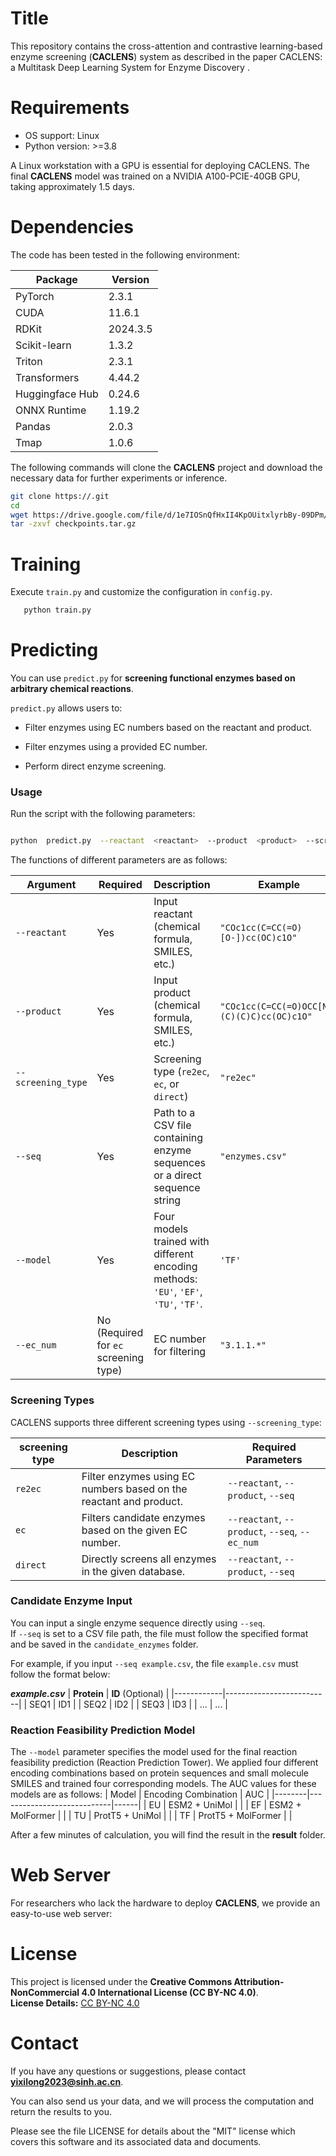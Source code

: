 ﻿# Title

This repository contains the cross-attention and contrastive learning-based enzyme screening (**CACLENS**) system as described in the paper CACLENS: a Multitask Deep Learning System for Enzyme Discovery
.

# Requirements
-   OS support: Linux
-   Python version: >=3.8

A Linux workstation with a GPU is essential for deploying CACLENS. The final **CACLENS** model was trained on a NVIDIA A100-PCIE-40GB GPU, taking approximately 1.5 days.
# Dependencies

The code has been tested in the following environment:



| **Package**        | **Version** |
|--------------------|------------|
| PyTorch           | 2.3.1      |
| CUDA              | 11.6.1     |
| RDKit             | 2024.3.5   |
| Scikit-learn      | 1.3.2      |
| Triton            | 2.3.1      |
| Transformers      | 4.44.2     |
| Huggingface Hub   | 0.24.6     |
| ONNX Runtime      | 1.19.2     |
| Pandas            | 2.0.3      |
| Tmap              | 1.0.6      |

The following commands will clone the **CACLENS** project and download the necessary data for further experiments or inference.

```bash
git clone https://.git
cd 
wget https://drive.google.com/file/d/1e7IOSnQfHxII4KpOUitxlyrbBy-09DPm/view?usp=sharing
tar -zxvf checkpoints.tar.gz
```
# Training

Execute `train.py` and customize the configuration in `config.py`.
```bash
   python train.py
```
# Predicting


You can use `predict.py` for **screening functional enzymes based on arbitrary chemical reactions**.

`predict.py`  allows users to:

- Filter enzymes using EC numbers based on the reactant and product.

- Filter enzymes using a provided EC number.

- Perform direct enzyme screening.

### Usage

Run the script with the following parameters:

 
```bash

python  predict.py  --reactant  <reactant>  --product  <product>  --screening_type  <screening_type>  --seq  <enzyme_file_or_sequence> --model <enzyme screening model>  [--ec_num <EC_number>]

```
The functions of different parameters are as follows:


  


| **Argument**     | **Required** | **Description**                                      | **Example**     |
|------------------|-------------|------------------------------------------------------|-----------------|
| `--reactant`    | Yes         | Input reactant (chemical formula, SMILES, etc.)    | `"COc1cc(C=CC(=O)[O-])cc(OC)c1O"`     |
| `--product`     | Yes         | Input product (chemical formula, SMILES, etc.)     | `"COc1cc(C=CC(=O)OCC[N+](C)(C)C)cc(OC)c1O"`      |
| `--screening_type`        | Yes         | Screening type (`re2ec`, `ec`, or `direct`)           | `"re2ec"`         |
| `--seq`  | Yes         | Path to a CSV file containing enzyme sequences or a direct sequence string | `"enzymes.csv"` |
| `--model`  | Yes         | Four models trained with different encoding methods: `'EU'`, `'EF'`, `'TU'`, `'TF'`. | `'TF'` |
| `--ec_num`   | No (Required for `ec` screening type) | EC number for filtering | `"3.1.1.*"`  |

 

### Screening Types
CACLENS supports three different screening types using `--screening_type`:

| **screening type**   | **Description**                                                                 | **Required Parameters**                        |
|-----------|---------------------------------------------------------------------------------|----------------------------------------------|
| `re2ec`     | Filter enzymes using EC numbers based on the reactant and product. | `--reactant`, `--product`, `--seq` |
| `ec`      | Filters candidate enzymes based on the given EC number.                          | `--reactant`, `--product`, `--seq`, `--ec_num`               |
| `direct`  | Directly screens all enzymes in the given database.                             | `--reactant`, `--product`, `--seq`   |

### Candidate Enzyme Input
You can input a single enzyme sequence directly using `--seq`.  
If `--seq` is set to a CSV file path, the file must follow the specified format and be saved in the `candidate_enzymes` folder.

For example, if you input `--seq example.csv`, the file `example.csv` must follow the format below:

***example.csv***
| **Protein** | **ID** (Optional) |
|------------|--------------------------|
| SEQ1       | ID1                      |
| SEQ2       | ID2                      |
| SEQ3       | ID3                      |
| ...        | ...                      |
### Reaction Feasibility Prediction Model 
The `--model` parameter specifies the model used for the final reaction feasibility prediction (Reaction Prediction Tower). We applied four different encoding combinations based on protein sequences and small molecule SMILES and trained four corresponding models. The AUC values for these models are as follows:
| Model | Encoding Combination       | AUC  |
|--------|----------------------------|------|
| EU     | ESM2 + UniMol              |      |
| EF     | ESM2 + MolFormer           |      |
| TU     | ProtT5 + UniMol                 |      |
| TF     | ProtT5 + MolFormer              |      |

After a few minutes of calculation, you will find the result in the **result** folder.


# Web Server
  For researchers who lack the hardware to deploy **CACLENS**, we provide an easy-to-use web server:
  
# License
This project is licensed under the **Creative Commons Attribution-NonCommercial 4.0 International License (CC BY-NC 4.0)**.  
 **License Details:** [CC BY-NC 4.0](https://creativecommons.org/licenses/by-nc/4.0/)  


# Contact
If you have any questions or suggestions, please contact **[yixilong2023@sinh.ac.cn](mailto:yixilong2023@sinh.ac.cn)**.  

You can also send us your data, and we will process the computation and return the results to you.
  

Please see the file LICENSE for details about the "MIT" license which covers this software and its associated data and documents.
